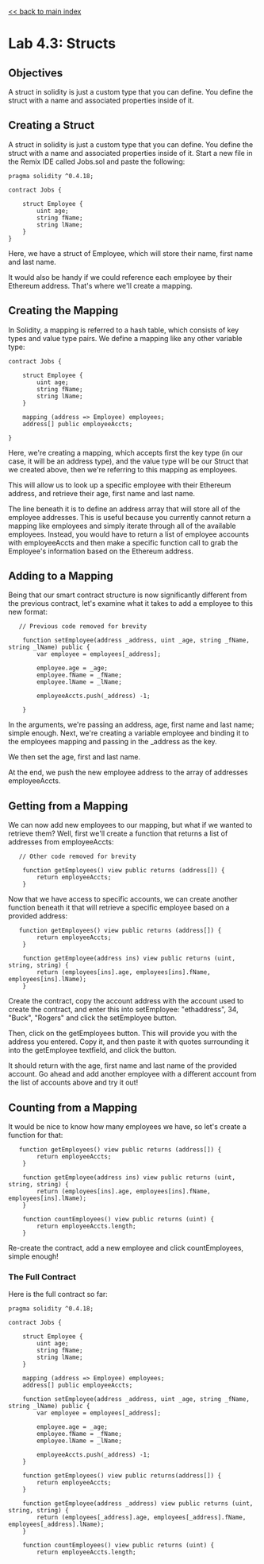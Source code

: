 
[<< back to main index](../README.md)

Lab 4.3: Structs
========================

## Objectives

A struct in solidity is just a custom type that you can define. You define the struct with a name and associated properties inside of it.


## Creating a Struct
A struct in solidity is just a custom type that you can define. You define the struct with a name and associated properties inside of it.
Start a new file in the Remix IDE called Jobs.sol and paste the following:

```solidity
pragma solidity ^0.4.18;

contract Jobs {
    
    struct Employee {
        uint age;
        string fName;
        string lName;
    }
}
```
Here, we have a struct of Employee, which will store their name, first name and last name.

It would also be handy if we could reference each employee by their Ethereum address. That's where we'll create a mapping.

## Creating the Mapping
In Solidity, a mapping is referred to a hash table, which consists of key types and value type pairs. We define a mapping like any other variable type:

```
contract Jobs {
    
    struct Employee {
        uint age;
        string fName;
        string lName;
    }
    
    mapping (address => Employee) employees;
    address[] public employeeAccts;

}
```
Here, we're creating a mapping, which accepts first the key type (in our case, it will be an address type), and the value type will be our Struct that we created above, then we're referring to this mapping as employees.

This will allow us to look up a specific employee with their Ethereum address, and retrieve their age, first name and last name.

The line beneath it is to define an address array that will store all of the employee addresses. This is useful because you currently cannot return a mapping like employees and simply iterate through all of the available employees. Instead, you would have to return a list of employee accounts with employeeAccts and then make a specific function call to grab the Employee's information based on the Ethereum address.

## Adding to a Mapping
Being that our smart contract structure is now significantly different from the previous contract, let's examine what it takes to add a employee to this new format:

```solidity
   // Previous code removed for brevity
    
    function setEmployee(address _address, uint _age, string _fName, string _lName) public {
        var employee = employees[_address];

        employee.age = _age;
        employee.fName = _fName;
        employee.lName = _lName;
        
        employeeAccts.push(_address) -1;

    }
```

In the arguments, we're passing an address, age, first name and last name; simple enough.
Next, we're creating a variable employee and binding it to the employees mapping and passing in the _address as the key.

We then set the age, first and last name.

At the end, we push the new employee address to the array of addresses employeeAccts.

## Getting from a Mapping

We can now add new employees to our mapping, but what if we wanted to retrieve them? Well, first we'll create a function that returns a list of addresses from employeeAccts:

```solidity
   // Other code removed for brevity

    function getEmployees() view public returns (address[]) {
        return employeeAccts;
    }
```

Now that we have access to specific accounts, we can create another function beneath it that will retrieve a specific employee based on a provided address:

```solidity
   function getEmployees() view public returns (address[]) {
        return employeeAccts;
    }

    function getEmployee(address ins) view public returns (uint, string, string) {
        return (employees[ins].age, employees[ins].fName, employees[ins].lName);
    }
```
Create the contract, copy the account address with the account used to create the contract, and enter this into setEmployee: "ethaddress", 34, "Buck", "Rogers"  and click the setEmployee button.

Then, click on the getEmployees button. This will provide you with the address you entered.  Copy it, and then paste it with quotes surrounding it into the getEmployee textfield, and click the button.  

It should return with the age, first name and last name of the provided account.
Go ahead and add another employee with a different account from the list of accounts above and try it out!

## Counting from a Mapping

It would be nice to know how many employees we have, so let's create a function for that:

```solidity
   function getEmployees() view public returns (address[]) {
        return employeeAccts;
    }

    function getEmployee(address ins) view public returns (uint, string, string) {
        return (employees[ins].age, employees[ins].fName, employees[ins].lName);
    }

    function countEmployees() view public returns (uint) {
        return employeeAccts.length;
    }
```

Re-create the contract, add a new employee and click countEmployees, simple enough!

### The Full Contract
Here is the full contract so far:

```solidity
pragma solidity ^0.4.18;

contract Jobs {
    
    struct Employee {
        uint age;
        string fName;
        string lName;
    }
    
    mapping (address => Employee) employees;
    address[] public employeeAccts;
    
    function setEmployee(address _address, uint _age, string _fName, string _lName) public {
        var employee = employees[_address];
        
        employee.age = _age;
        employee.fName = _fName;
        employee.lName = _lName;
        
        employeeAccts.push(_address) -1;
    }
    
    function getEmployees() view public returns(address[]) {
        return employeeAccts;
    }
    
    function getEmployee(address _address) view public returns (uint, string, string) {
        return (employees[_address].age, employees[_address].fName, employees[_address].lName);
    }
    
    function countEmployees() view public returns (uint) {
        return employeeAccts.length;
```


